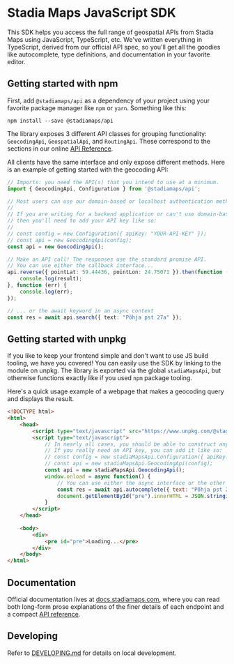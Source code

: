 # Stadia Maps JavaScript SDK

This SDK helps you access the full range of geospatial APIs from Stadia Maps using JavaScript, TypeScript, etc.
We've written everything in TypeScript, derived from our official API spec, so you'll get all the goodies
like autocomplete, type definitions, and documentation in your favorite editor.

## Getting started with npm

First, add `@stadiamaps/api` as a dependency of your project using your favorite package manager
like `npm` or `yarn`. Something like this:

```shell
npm install --save @stadiamaps/api
```

The library exposes 3 different API classes for grouping functionality: `GeocodingApi`,
`GeospatialApi`, and `RoutingApi`. These correspond to the sections in our online
[API Reference](https://docs.stadiamaps.com/api-reference/).

All clients have the same interface and only expose different methods. Here is an
example of getting started with the geocoding API:

```typescript
// Imports: you need the API(s) that you intend to use at a minimum.
import { GeocodingApi, Configuration } from '@stadiamaps/api';

// Most users can use our domain-based or localhost authentication methods (see https://docs.stadiamaps.com/authentication/).
//
// If you are writing for a backend application or can't use domain-based auth,
// then you'll need to add your API key like so:
// 
// const config = new Configuration({ apiKey: "YOUR-API-KEY" });
// const api = new GeocodingApi(config);
const api = new GeocodingApi();

// Make an API call! The responses use the standard promise API.
// You can use either the callback interface...
api.reverse({ pointLat: 59.44436, pointLon: 24.75071 }).then(function (result) {
    console.log(result);
}, function (err) {
    console.log(err);
});

// ... or the await keyword in an async context
const res = await api.search({ text: "Põhja pst 27a" });
```

## Getting started with unpkg

If you like to keep your frontend simple and don't want to use JS build tooling, we have you covered! You can easily use
the SDK by linking to the module on unpkg. The library is exported via the global `stadiaMapsApi`, but otherwise
functions exactly like if you used `npm` package tooling.

Here's a quick usage example of a webpage that makes a geocoding query and displays the result.

```html
<!DOCTYPE html>
<html>
    <head>
        <script type="text/javascript" src="https://www.unpkg.com/@stadiamaps/api@1.0.2"></script>
        <script type="text/javascript">
            // In nearly all cases, you should be able to construct any of the APIs as-is (see https://docs.stadiamaps.com/authentication/).
            // If you really need an API key, you can add it like so:
            // const config = new stadiaMapsApi.Configuration({ apiKey: "YOUR-API-KEY" });
            // const api = new stadiaMapsApi.GeocodingApi(config);
            const api = new stadiaMapsApi.GeocodingApi();
            window.onload = async function() {
                // You can use either the async interface or the other Promise API functions like .then; the choice is yours.
                const res = await api.autocomplete({ text: "Põhja pst 27a" });
                document.getElementById("pre").innerHTML = JSON.stringify(res, null, 2);
            }
        </script>
    </head>
    
    <body>
        <div>
            <pre id="pre">Loading...</pre>
        </div>
    </body>
</html>
```

## Documentation

Official documentation lives at [docs.stadiamaps.com](https://docs.stadiamaps.com/), where you can read
both long-form prose explanations of the finer details of each endpoint and a
compact [API reference](https://docs.stadiamaps.com/api-reference/).

## Developing

Refer to [DEVELOPING.md](https://github.com/stadiamaps/stadiamaps-api-ts/blob/main/DEVELOPING.md) for details on
local development.
